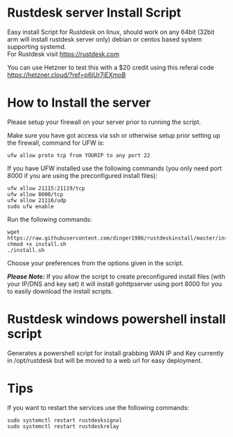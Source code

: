 # Rustdesk server Install Script
Easy install Script for Rustdesk on linux, should work on any 64bit (32bit arm will install rustdesk server only) debian or centos based system supporting systemd.<br>
For Rustdesk visit https://rustdesk.com

You can use Hetzner to test this with a $20 credit using this referal code https://hetzner.cloud/?ref=p6iUr7jEXmoB

# How to Install the server
Please setup your firewall on your server prior to running the script.

Make sure you have got access via ssh or otherwise setup prior setting up the firewall, command for UFW is:
```
ufw allow proto tcp from YOURIP to any port 22
```

If you have UFW installed use the following commands (you only need port 8000 if you are using the preconfigured install files):
```
ufw allow 21115:21119/tcp
ufw allow 8000/tcp
ufw allow 21116/udp
sudo ufw enable
```

Run the following commands:
```
wget https://raw.githubusercontent.com/dinger1986/rustdeskinstall/master/install.sh
chmod +x install.sh
./install.sh
```

Choose your preferences from the options given in the script.

***Please Note:***
If you allow the script to create preconfigured install files (with your IP/DNS and key set) it will install gohttpserver using port 8000 for you to easily download the install scripts.

# Rustdesk windows powershell install script
Generates a powershell script for install grabbing WAN IP and Key currently in /opt/rustdesk but will be moved to a web url for easy deployment.

# Tips

If you want to restart the services use the following commands:
```
sudo systemctl restart rustdesksignal
sudo systemctl restart rustdeskrelay
```

